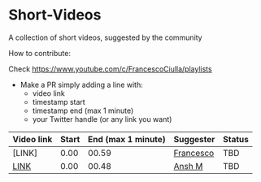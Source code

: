 # Short-Videos
A collection of short videos, suggested by the community

How to contribute:

Check https://www.youtube.com/c/FrancescoCiulla/playlists

- Make a PR simply adding a line with:
  - video link
  - timestamp start
  - timestamp end (max 1 minute)
  - your Twitter handle (or any link you want)

| Video link | Start | End (max 1 minute)| Suggester | Status |
|--- |--- |--- |--- |--- |
|[LINK]|0.00 |00.59 |[Francesco](https://francescociulla.com) |TBD |
|[LINK](https://youtube.com/clip/UgkxAvqFb2Io5M8u2oE1DmuSNuImIJr4MFdy)|0.00 |00.48 |[Ansh M](https://twitter.com/AnshMinchekar) |TBD |

